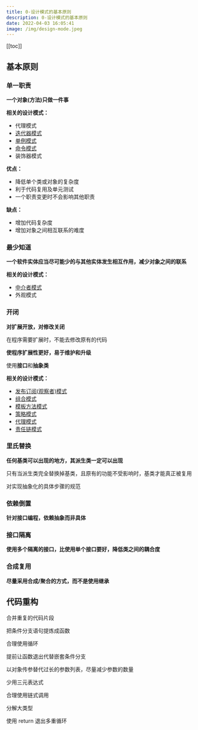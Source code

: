 ```yaml
---
title: 0-设计模式的基本原则
description: 0-设计模式的基本原则
date: 2022-04-03 16:05:41
image: /img/design-mode.jpeg
---
```


[[toc]]

## 基本原则

### 单一职责

**一个对象(方法)只做一件事**

**相关的设计模式：**
- 代理模式
- [迭代器模式](./4-Iterator-Mode)
- [单例模式](./1-Singleton)
- [命令模式](./6-Command-Mode)
- 装饰器模式

**优点：**
- 降低单个类或对象的复杂度
- 利于代码复用及单元测试
- 一个职责变更时不会影响其他职责

**缺点：**
- 增加代码复杂度
- 增加对象之间相互联系的难度

### 最少知道

**一个软件实体应当尽可能少的与其他实体发生相互作用，减少对象之间的联系**

**相关的设计模式：**
- [中介者模式](./11-Mediator-Mode)
- 外观模式

### 开闭

**对扩展开放，对修改关闭**

在程序需要扩展时，不能去修改原有的代码

**使程序扩展性更好，易于维护和升级**

使用**接口**和**抽象类**

**相关的设计模式：**
- [发布订阅(观察者)模式](./5-Observer-Mode)
- [组合模式](./7-Composite-Mode)
- [模板方法模式](./8-Template-Mode)
- [策略模式](./2-Strategy-Mode)
- [代理模式](./3-Proxy-Mode)
- [责任链模式](./10-CoR-Mode)

### 里氏替换

**任何基类可以出现的地方，其派生类一定可以出现**

只有当派生类完全替换掉基类，且原有的功能不受影响时，基类才能真正被复用

对实现抽象化的具体步骤的规范

### 依赖倒置

**针对接口编程，依赖抽象而非具体**

### 接口隔离

**使用多个隔离的接口，比使用单个接口要好，降低类之间的耦合度**

### 合成复用

**尽量采用合成/聚合的方式，而不是使用继承**

## 代码重构

合并重复的代码片段

把条件分支语句提炼成函数

合理使用循环

提前让函数退出代替嵌套条件分支

以对象传参替代过长的参数列表，尽量减少参数的数量

少用三元表达式

合理使用链式调用

分解大类型

使用 return 退出多重循环